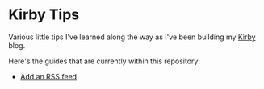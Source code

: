 # Kirby Tips

Various little tips I've learned along the way as I've been building my [Kirby](https://getkirby.com) blog.

Here's the guides that are currently within this repository:

* [Add an RSS feed](https://kevquirk.com/blog/how-to-add-an-rss-feed-to-your-kirby-blog)
